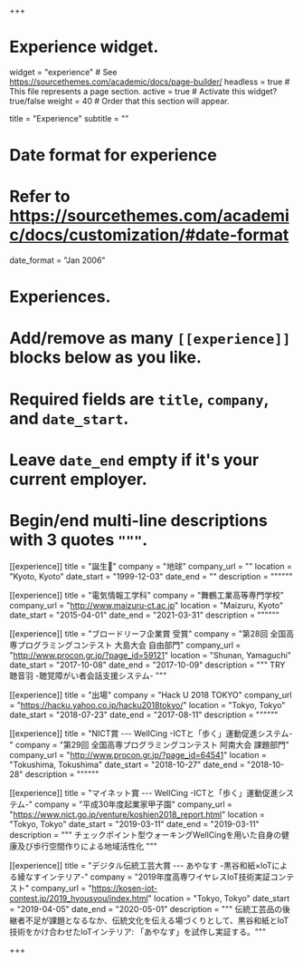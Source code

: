 +++
# Experience widget.
widget = "experience"  # See https://sourcethemes.com/academic/docs/page-builder/
headless = true  # This file represents a page section.
active = true  # Activate this widget? true/false
weight = 40  # Order that this section will appear.

title = "Experience"
subtitle = ""

# Date format for experience
#   Refer to https://sourcethemes.com/academic/docs/customization/#date-format
date_format = "Jan 2006"

# Experiences.
#   Add/remove as many `[[experience]]` blocks below as you like.
#   Required fields are `title`, `company`, and `date_start`.
#   Leave `date_end` empty if it's your current employer.
#   Begin/end multi-line descriptions with 3 quotes `"""`.
[[experience]]
  title = "誕生🎂"
  company = "地球"
  company_url = ""
  location = "Kyoto, Kyoto"
  date_start = "1999-12-03"
  date_end = ""
  description = """"""

[[experience]]
  title = "電気情報工学科"
  company = "舞鶴工業高等専門学校"
  company_url = "http://www.maizuru-ct.ac.jp"
  location = "Maizuru, Kyoto"
  date_start = "2015-04-01"
  date_end = "2021-03-31"
  description = """"""

[[experience]]
  title = "ブロードリーフ企業賞 受賞"
  company = "第28回 全国高専プログラミングコンテスト 大島大会 自由部門"
  company_url = "http://www.procon.gr.jp/?page_id=59121"
  location = "Shunan, Yamaguchi"
  date_start = "2017-10-08"
  date_end = "2017-10-09"
  description = """
  TRY 聴音羽 -聴覚障がい者会話支援システム-
  """

[[experience]]
  title = "出場"
  company = "Hack U 2018 TOKYO"
  company_url = "https://hacku.yahoo.co.jp/hacku2018tokyo/"
  location = "Tokyo, Tokyo"
  date_start = "2018-07-23"
  date_end = "2017-08-11"
  description = """"""

[[experience]]
  title = "NICT賞 --- WelICing -ICTと「歩く」運動促進システム-"
  company = "第29回 全国高専プログラミングコンテスト 阿南大会 課題部門"
  company_url = "http://www.procon.gr.jp/?page_id=64541"
  location = "Tokushima, Tokushima"
  date_start = "2018-10-27"
  date_end = "2018-10-28"
  description = """"""

[[experience]]
  title = "マイネット賞 --- WelICing -ICTと「歩く」運動促進システム-"
  company = "平成30年度起業家甲子園"
  company_url = "https://www.nict.go.jp/venture/koshien2018_report.html"
  location = "Tokyo, Tokyo"
  date_start = "2019-03-11"
  date_end = "2019-03-11"
  description = """
  チェックポイント型ウォーキングWellCingを用いた自身の健康及び歩行空間作りによる地域活性化
  """

[[experience]]
  title = "デジタル伝統工芸大賞 --- あやなす -黒谷和紙×IoTによる綾なすインテリア-"
  company = "2019年度高専ワイヤレスIoT技術実証コンテスト"
  company_url = "https://kosen-iot-contest.jp/2019_hyousyou/index.html"
  location = "Tokyo, Tokyo"
  date_start = "2019-04-05"
  date_end = "2020-05-01"
  description = """
  伝統工芸品の後継者不足が課題となるなか、伝統文化を伝える場づくりとして、黒谷和紙とIoT技術をかけ合わせたIoTインテリア: 「あやなす」を試作し実証する。"""

+++
